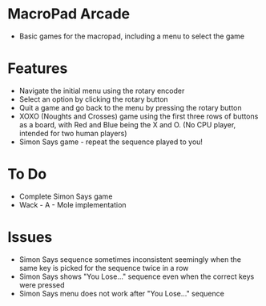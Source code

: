 # MacroPad Arcade
- Basic games for the macropad, including a menu to select the game

# Features
- Navigate the initial menu using the rotary encoder
- Select an option by clicking the rotary button
- Quit a game and go back to the menu by pressing the rotary button
- XOXO (Noughts and Crosses) game using the first three rows of buttons as a board, with Red and Blue being the X and O. (No CPU player, intended for two human players)
- Simon Says game - repeat the sequence played to you!

# To Do
- Complete Simon Says game
- Wack - A - Mole implementation

# Issues
- Simon Says sequence sometimes inconsistent seemingly when the same key is picked for the sequence twice in a row
- Simon Says shows "You Lose..." sequence even when the correct keys were pressed
- Simon Says menu does not work after "You Lose..." sequence
